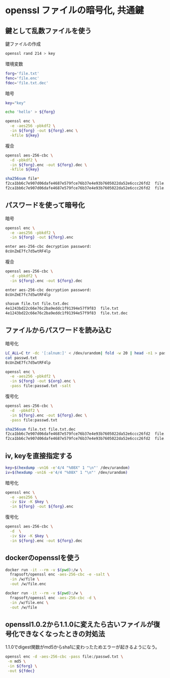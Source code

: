 # openssl ファイルの暗号化, 共通鍵

## 鍵として乱数ファイルを使う

鍵ファイルの作成

```bash
openssl rand 214 > key 
```

環境変数

```bash
forg='file.txt'
fenc='file.enc'
fdec='file.txt.dec'
```

暗号

```bash
key="key"
```

```bash
echo 'hello' > ${forg} 

openssl enc \
  -e -aes256 -pbkdf2 \
  -in ${forg} -out ${forg}.enc \
  -kfile ${key}
```

複合

```bash
openssl aes-256-cbc \
  -d -pbkdf2 \
  -in ${forg}.enc -out ${forg}.dec \
  -kfile ${key}

sha256sum file*   
f2ca1bb6c7e907d06dafe4687e579fce76b37e4e93b7605022da52e6ccc26fd2  file.txt
f2ca1bb6c7e907d06dafe4687e579fce76b37e4e93b7605022da52e6ccc26fd2  file.txt.dec
```


## パスワードを使って暗号化

暗号

```bash
openssl enc \
  -e -aes256 -pbkdf2 \
  -in ${forg} -out ${forg}.enc

enter aes-256-cbc decryption password:
8cUnZmE7fc7d5wtRF4lp
```

複合

```bash
openssl aes-256-cbc \
  -d -pbkdf2 \
  -in ${forg}.enc -out ${forg}.dec

enter aes-256-cbc decryption password:
8cUnZmE7fc7d5wtRF4lp

shasum file.txt file.txt.dec 
4e1243bd22c66e76c2ba9eddc1f91394e57f9f83  file.txt
4e1243bd22c66e76c2ba9eddc1f91394e57f9f83  file.txt.dec
```

## ファイルからパスワードを読み込む

暗号化

```bash
LC_ALL=C tr -dc '[:alnum:]' < /dev/urandom| fold -w 20 | head -n1 > passwd.txt
cat passwd.txt 
8cUnZmE7fc7d5wtRF4lp

openssl enc \
  -e -aes256 -pbkdf2 \
  -in ${forg} -out ${org}.enc \
  -pass file:passwd.txt -salt 
```

復号化

```bash
openssl aes-256-cbc \
  -d  -pbkdf2 \
  -in ${forg}.enc -out ${forg}.dec \
  -pass file:passwd.txt 

sha256sum file.txt file.txt.dec 
f2ca1bb6c7e907d06dafe4687e579fce76b37e4e93b7605022da52e6ccc26fd2  file.txt
f2ca1bb6c7e907d06dafe4687e579fce76b37e4e93b7605022da52e6ccc26fd2  file.txt.dec
```

## iv, keyを直接指定する

```bash
key=$(hexdump -vn16 -e'4/4 "%08X" 1 "\n"' /dev/urandom)
iv=$(hexdump -vn16 -e'4/4 "%08X" 1 "\n"' /dev/urandom)
```

暗号化

```bash
openssl enc \
  -e -aes256 \
  -iv $iv -K $key \
  -in ${forg} -out ${forg}.enc
```

復号化

```bash
openssl aes-256-cbc \
  -d  \
  -iv $iv -K $key \
  -in ${forg}.enc -out ${forg}.dec 
```

## dockerのopensslを使う

```bash
docker run -it --rm -v $(pwd):/w \
  frapsoft/openssl enc -aes-256-cbc -e -salt \
  -in /w/file \
  -out /w/file.enc

docker run -it --rm -v $(pwd):/w \
  frapsoft/openssl enc -aes-256-cbc -d \
  -in /w/file.enc \
  -out /w/file
```

## openssl1.0.2から1.1.0に変えたら古いファイルが復号化できなくなったときの対処法

1.1.0でdigest関数がmd5からsha1に変わったためエラーが起きるようになう。

```bash
openssl enc -d -aes-256-cbc -pass file:/passwd.txt \
 -m md5 \
 -in ${forg} \
 -out ${fdec} 
```


